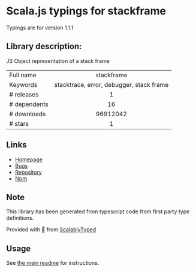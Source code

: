 
# Scala.js typings for stackframe

Typings are for version 1.1.1

## Library description:
JS Object representation of a stack frame

|                    |                 |
| ------------------ | :-------------: |
| Full name          | stackframe |
| Keywords           | stacktrace, error, debugger, stack frame |
| # releases         | 1 |
| # dependents       | 16 |
| # downloads        | 96912042 |
| # stars            | 1 |

## Links
- [Homepage](https://www.stacktracejs.com)
- [Bugs](https://github.com/stacktracejs/stackframe/issues)
- [Repository](https://github.com/stacktracejs/stackframe)
- [Npm](https://www.npmjs.com/package/stackframe)
    


## Note
This library has been generated from typescript code from first party type definitions.

Provided with :purple_heart: from [ScalablyTyped](https://github.com/oyvindberg/ScalablyTyped)

## Usage
See [the main readme](../../readme.md) for instructions.


